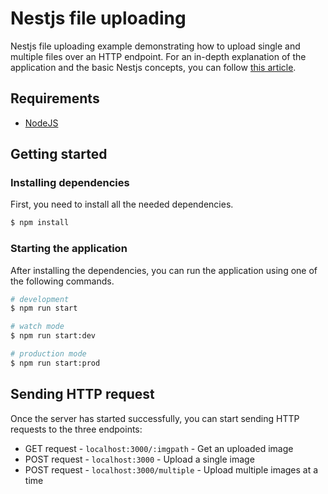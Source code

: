 # Nestjs file uploading

Nestjs file uploading example demonstrating how to upload single and multiple files over an HTTP endpoint. For an in-depth explanation of the application and the basic Nestjs concepts, you can follow [this article](https://gabrieltanner.org/blog/nestjs-file-uploading-using-multer).

## Requirements

- [NodeJS](https://nodejs.org/en/)

## Getting started

### Installing dependencies

First, you need to install all the needed dependencies.

```bash
$ npm install
```

### Starting the application

After installing the dependencies, you can run the application using one of the following commands.

```bash
# development
$ npm run start

# watch mode
$ npm run start:dev

# production mode
$ npm run start:prod
```

## Sending HTTP request

Once the server has started successfully, you can start sending HTTP requests to the three endpoints:

- GET request - `localhost:3000/:imgpath` - Get an uploaded image
- POST request - `localhost:3000` - Upload a single image
- POST request - `localhost:3000/multiple` - Upload multiple images at a time